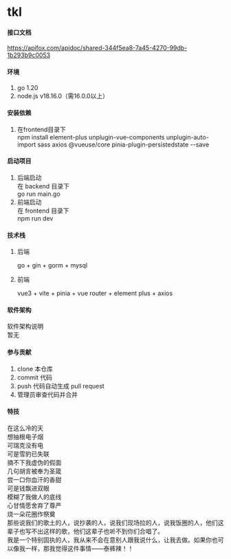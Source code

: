 # tkl

#### 接口文档

https://apifox.com/apidoc/shared-344f5ea8-7a45-4270-99db-1b293b9c0053

#### 环境

1.  go 1.20
3.  node.js v18.16.0（需16.0.0以上）

#### 安装依赖
1. 在frontend目录下  
   npm install element-plus unplugin-vue-components unplugin-auto-import sass axios @vueuse/core pinia-plugin-persistedstate --save


#### 启动项目
1.  后端启动    
在 backend 目录下  
go run main.go
2.  前端启动  
在 frontend 目录下   
npm run dev  

#### 技术栈

1. 后端  

   go + gin + gorm + mysql

2. 前端

   vue3 + vite +  pinia + vue router  + element plus + axios


#### 软件架构
软件架构说明  
暂无

#### 参与贡献

1.  clone 本仓库
2.  commit 代码
3.  push 代码自动生成 pull request
4.  管理员审查代码并合并

#### 特技

在这么冷的天  
想抽根电子烟  
可瑞克没有电  
可是雪豹已失联  
摘不下我​虚伪的假​面  
几句胡言被奉为圣箴  
尝一口你血汗的香甜  
可是钱飘进双眼  
模糊了我做人的底线  
心甘情愿舍弃了尊严  
烧一朵花圈作祭奠  
那些说我们的歌土的人，说抄袭的人，说我们现场拉的人，说我饭圈的人，他们这辈子也写不出这样的歌，他们这辈子也听不到你们合唱了。  
我是一个特别固执的人，我从来不会在意别人跟我说什么，让我去做。如果你也可以像我一样，那我觉得这件事情——泰裤辣！！